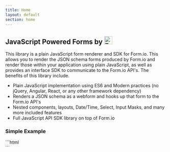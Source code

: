 ```yaml
---
title: Home
layout: default
section: home
---
```

<div class="jumbotron">
  <h2>JavaScript Powered Forms by <img height="25px;" style="display: inline;" alt="Form.io" src="https://help.form.io/assets/formio-logo.png"></h2>
  <p>This library is a plain JavaScript form renderer and SDK for Form.io. This allows you to render the JSON schema forms produced by Form.io and render those within your application using plain JavaScript, as well as provides an interface SDK to communicate to the Form.io API's. The benefits of this library include.</p>
  <p>
    <ul>
      <li>Plain JavaScript implementation using ES6 and Modern practices (no jQuery, Angular, React, or any other framework dependency)</li>
      <li>Renders a JSON schema as a webform and hooks up that form to the Form.io API's</li>
      <li>Nested components, layouts, Date/Time, Select, Input Masks, and many more included features</li>
      <li>Full JavaScript API SDK library on top of Form.io</li>
    </ul>
  </p>
</div>

<h3>Simple Example</h3>
```html
<html>
  <head>
    <link rel="stylesheet" href="https://maxcdn.bootstrapcdn.com/bootstrap/3.3.7/css/bootstrap.min.css">
    <link rel="stylesheet" href="https://unpkg.com/formiojs@latest/dist/formio.form.css">
    <script src="https://unpkg.com/formiojs@latest/dist/formio.form.js"></script>
    <script type="text/javascript">
      window.onload = function() {
        var form = new FormioForm(document.getElementById('formio'));
        form.src = 'https://examples.form.io/example';
      };
    </script>
  </head>
  <body>
    <div id="formio"></div>
  </body>
</html>
```
<script src="/dist/formio.embed.min.js?src=https://examples.form.io/example"></script>
